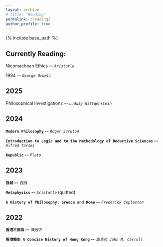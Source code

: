 ```yaml
---
layout: archive
# title: "Reading"
permalink: /reading/
author_profile: true
---
```


{% include base_path %}

## Currently Reading:

Nicomachean Ethics -- *`Aristotle`*

1984 -- *`George Orwell`*

## 2025

Philosophical Investigations -- *`Ludwig Wittgenstein`*

## 2024

**`Modern Philosophy` --** *`Roger Scruton`*

**`Introduction to Logic and to the Methodology of Deductive Sciences` --** *`Alfred Tarski`*

**`Republic` --** *`Plato`*

## 2023

**`我城` --** *`西西`*

**`Metaphysics` --** *`Aristotle`* (quitted)

**`A History of Philosophy: Greece and Rome` --** *`Frederick Copleston`*

## 2022

**`香港三部曲` --** *`陳冠中`*

**`香港簡史 A Concise History of Hong Kong` --** *`高馬可 John M. Carroll`*